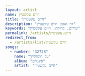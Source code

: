 ```yaml
---
layout: artist
name: חיים עקשטיין
title: "חיים עקשטיין"
description: "דף האמן חיים עקשטיין"
keywords: "שירים, מוזיקה, חיים עקשטיין"
permalink: /artists/חיים-עקשטיין
redirect_from:
  - /artists/list/חיים עקשטיין
songs:
  - number: "32728"
    name: "על חומותייך"
    album: "סינגלים"
    artist: "חיים עקשטיין"
---
```


